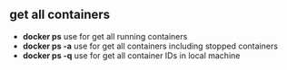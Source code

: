## get all containers
- **docker ps** use for get all running containers
- **docker ps -a** use for get all containers including stopped containers
- **docker ps -q** use for get all container IDs in local machine